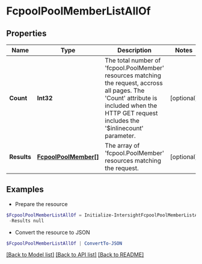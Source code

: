 # FcpoolPoolMemberListAllOf
## Properties

Name | Type | Description | Notes
------------ | ------------- | ------------- | -------------
**Count** | **Int32** | The total number of &#39;fcpool.PoolMember&#39; resources matching the request, accross all pages. The &#39;Count&#39; attribute is included when the HTTP GET request includes the &#39;$inlinecount&#39; parameter. | [optional] 
**Results** | [**FcpoolPoolMember[]**](FcpoolPoolMember.md) | The array of &#39;fcpool.PoolMember&#39; resources matching the request. | [optional] 

## Examples

- Prepare the resource
```powershell
$FcpoolPoolMemberListAllOf = Initialize-IntersightFcpoolPoolMemberListAllOf  -Count null `
 -Results null
```

- Convert the resource to JSON
```powershell
$FcpoolPoolMemberListAllOf | ConvertTo-JSON
```

[[Back to Model list]](../README.md#documentation-for-models) [[Back to API list]](../README.md#documentation-for-api-endpoints) [[Back to README]](../README.md)

